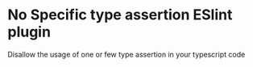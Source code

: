 # No Specific type assertion ESlint plugin

Disallow the usage of one or few type assertion in your typescript code

